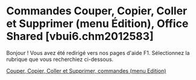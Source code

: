 
# Commandes Couper, Copier, Coller et Supprimer (menu Édition), Office Shared [vbui6.chm2012583]

Bonjour ! Vous avez été redirigé vers nos pages d'aide F1. Sélectionnez la rubrique que vous recherchiez ci-dessous.

[Couper, Copier, Coller et Supprimer, commandes (menu Edition)](http://msdn.microsoft.com/library/550b860c-4f65-cdec-a88d-a4a70e6f3728%28Office.15%29.aspx)

